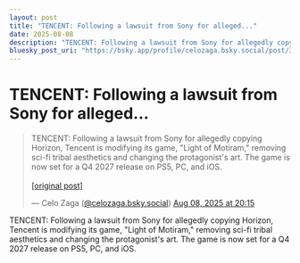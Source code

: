 ```yaml
---
layout: post
title: "TENCENT: Following a lawsuit from Sony for alleged..."
date: 2025-08-08
description: "TENCENT: Following a lawsuit from Sony for allegedly copying Horizon, Tencent is modifying its game, \"Light of Motiram,\" removing sci-fi tribal aesthe..."
bluesky_post_uri: "https://bsky.app/profile/celozaga.bsky.social/post/3lvw2yp4bm62o"
---
```


<h1 class="bluesky-post-title">TENCENT: Following a lawsuit from Sony for alleged...</h1>

<blockquote class="bluesky-embed" data-bluesky-uri="at://did:plc:lmh6rennptq77inaztnovw4b/app.bsky.feed.post/3lvw2yp4bm62o" data-bluesky-embed-color-mode="system">
<p lang="">TENCENT: Following a lawsuit from Sony for allegedly copying Horizon, Tencent is modifying its game, "Light of Motiram," removing sci-fi tribal aesthetics and changing the protagonist's art. The game is now set for a Q4 2027 release on PS5, PC, and iOS.<br><br><a href="https://bsky.app/profile/celozaga.bsky.social/post/3lvw2yp4bm62o">[original post]</a></p>
&mdash; Celo Zaga (<a href="https://bsky.app/profile/did:plc:lmh6rennptq77inaztnovw4b?ref_src=embed">@celozaga.bsky.social</a>) <a href="https://bsky.app/profile/celozaga.bsky.social/post/3lvw2yp4bm62o?ref_src=embed">Aug 08, 2025 at 20:15</a>
</blockquote>
<script async src="https://embed.bsky.app/static/embed.js" charset="utf-8"></script>

<p class="bluesky-post-description">TENCENT: Following a lawsuit from Sony for allegedly copying Horizon, Tencent is modifying its game, "Light of Motiram," removing sci-fi tribal aesthetics and changing the protagonist's art. The game is now set for a Q4 2027 release on PS5, PC, and iOS.</p>
